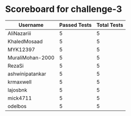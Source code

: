 # Scoreboard for challenge-3
| Username   | Passed Tests | Total Tests |
|------------|--------------|-------------|
| AliNazariii | 5 | 5 |
| KhaledMosaad | 5 | 5 |
| MYK12397 | 5 | 5 |
| MuraliMohan-2000 | 5 | 5 |
| RezaSi | 5 | 5 |
| ashwinipatankar | 5 | 5 |
| krmaxwell | 5 | 5 |
| lajosbnk | 5 | 5 |
| mick4711 | 5 | 5 |
| odelbos | 5 | 5 |
